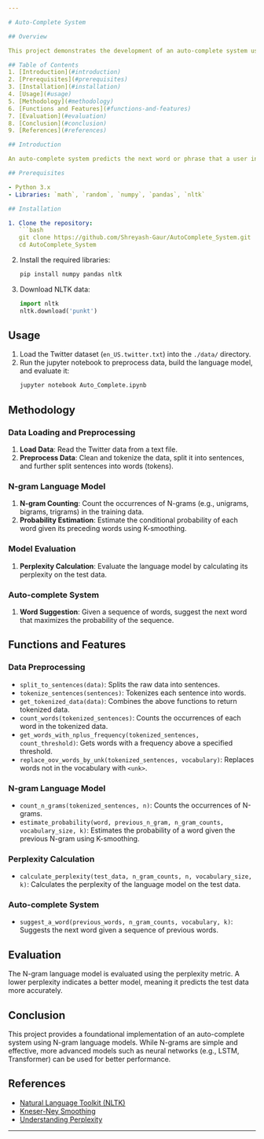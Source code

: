 ```yaml
---

# Auto-Complete System

## Overview

This project demonstrates the development of an auto-complete system using N-gram based language models. Auto-complete systems are widely used in applications such as search engines, email clients, and messaging apps to provide word suggestions that help users complete their sentences or queries.

## Table of Contents
1. [Introduction](#introduction)
2. [Prerequisites](#prerequisites)
3. [Installation](#installation)
4. [Usage](#usage)
5. [Methodology](#methodology)
6. [Functions and Features](#functions-and-features)
7. [Evaluation](#evaluation)
8. [Conclusion](#conclusion)
9. [References](#references)

## Introduction

An auto-complete system predicts the next word or phrase that a user intends to type based on the context of the previously typed text. This project uses Twitter data to build an N-gram based language model that suggests the next word in a sentence.

## Prerequisites

- Python 3.x
- Libraries: `math`, `random`, `numpy`, `pandas`, `nltk`

## Installation

1. Clone the repository:
   ```bash
   git clone https://github.com/Shreyash-Gaur/AutoComplete_System.git
   cd AutoComplete_System
   ```

2. Install the required libraries:
   ```bash
   pip install numpy pandas nltk
   ```

3. Download NLTK data:
   ```python
   import nltk
   nltk.download('punkt')
   ```

## Usage

1. Load the Twitter dataset (`en_US.twitter.txt`) into the `./data/` directory.
2. Run the jupyter notebook to preprocess data, build the language model, and evaluate it:
   ```bash
   jupyter notebook Auto_Complete.ipynb
   ```

## Methodology

### Data Loading and Preprocessing
1. **Load Data**: Read the Twitter data from a text file.
2. **Preprocess Data**: Clean and tokenize the data, split it into sentences, and further split sentences into words (tokens).

### N-gram Language Model
1. **N-gram Counting**: Count the occurrences of N-grams (e.g., unigrams, bigrams, trigrams) in the training data.
2. **Probability Estimation**: Estimate the conditional probability of each word given its preceding words using K-smoothing.

### Model Evaluation
1. **Perplexity Calculation**: Evaluate the language model by calculating its perplexity on the test data.

### Auto-complete System
1. **Word Suggestion**: Given a sequence of words, suggest the next word that maximizes the probability of the sequence.

## Functions and Features

### Data Preprocessing
- `split_to_sentences(data)`: Splits the raw data into sentences.
- `tokenize_sentences(sentences)`: Tokenizes each sentence into words.
- `get_tokenized_data(data)`: Combines the above functions to return tokenized data.
- `count_words(tokenized_sentences)`: Counts the occurrences of each word in the tokenized data.
- `get_words_with_nplus_frequency(tokenized_sentences, count_threshold)`: Gets words with a frequency above a specified threshold.
- `replace_oov_words_by_unk(tokenized_sentences, vocabulary)`: Replaces words not in the vocabulary with `<unk>`.

### N-gram Language Model
- `count_n_grams(tokenized_sentences, n)`: Counts the occurrences of N-grams.
- `estimate_probability(word, previous_n_gram, n_gram_counts, vocabulary_size, k)`: Estimates the probability of a word given the previous N-gram using K-smoothing.

### Perplexity Calculation
- `calculate_perplexity(test_data, n_gram_counts, n, vocabulary_size, k)`: Calculates the perplexity of the language model on the test data.

### Auto-complete System
- `suggest_a_word(previous_words, n_gram_counts, vocabulary, k)`: Suggests the next word given a sequence of previous words.

## Evaluation

The N-gram language model is evaluated using the perplexity metric. A lower perplexity indicates a better model, meaning it predicts the test data more accurately.

## Conclusion

This project provides a foundational implementation of an auto-complete system using N-gram language models. While N-grams are simple and effective, more advanced models such as neural networks (e.g., LSTM, Transformer) can be used for better performance.

## References

- [Natural Language Toolkit (NLTK)](https://www.nltk.org/)
- [Kneser-Ney Smoothing](https://en.wikipedia.org/wiki/Kneser%E2%80%93Ney_smoothing)
- [Understanding Perplexity](https://towardsdatascience.com/perplexity-in-language-models-87a196019a94)

---
```

